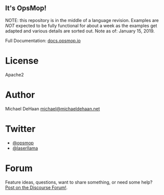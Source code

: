 It's OpsMop!
------------

NOTE: this repository is in the middle of a language revision. Examples are *NOT* expected to be fully functional for about a week as the examples get adapted and various details are sorted out.  Note as of: January 15, 2019.

Full Documentation: [docs.opsmop.io](http://docs.opsmop.io)

License
=======

Apache2

Author
======

Michael DeHaan [<michael@michaeldehaan.net>](https://michaeldehaan.net)

Twitter
=======

* [@opsmop](http://twitter.com/opsmop)
* [@laserllama](http://twitter.com/laserllama)

Forum
=====

Feature ideas, questions, want to share something, or need some help? [Post on the Discourse Forum!](https://talk.msphere.io/).


